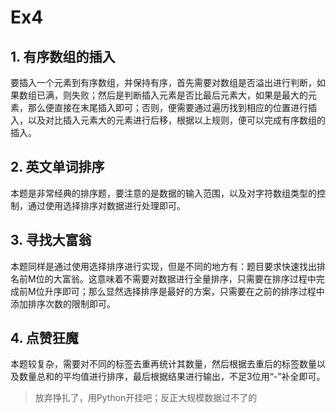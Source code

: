 # Ex4

## 1. 有序数组的插入

要插入一个元素到有序数组，并保持有序，首先需要对数组是否溢出进行判断，如果数组已满，则失败；然后是判断插入元素是否比最后元素大，如果是最大的元素，那么便直接在末尾插入即可；否则，便需要通过遍历找到相应的位置进行插入，以及对比插入元素大的元素进行后移，根据以上规则，便可以完成有序数组的插入。

## 2. 英文单词排序

本题是非常经典的排序题，要注意的是数据的输入范围，以及对字符数组类型的控制，通过使用选择排序对数据进行处理即可。

## 3. 寻找大富翁

本题同样是通过使用选择排序进行实现，但是不同的地方有：题目要求快速找出排名前M位的大富翁。这意味着不需要对数据进行全量排序，只需要在排序过程中完成前M位升序即可；那么显然选择排序是最好的方案，只需要在之前的排序过程中添加排序次数的限制即可。

## 4. 点赞狂魔

本题较复杂，需要对不同的标签去重再统计其数量，然后根据去重后的标签数量以及数量总和的平均值进行排序，最后根据结果进行输出，不足3位用“-”补全即可。

> 放弃挣扎了，用Python开挂吧；反正大规模数据过不了的
